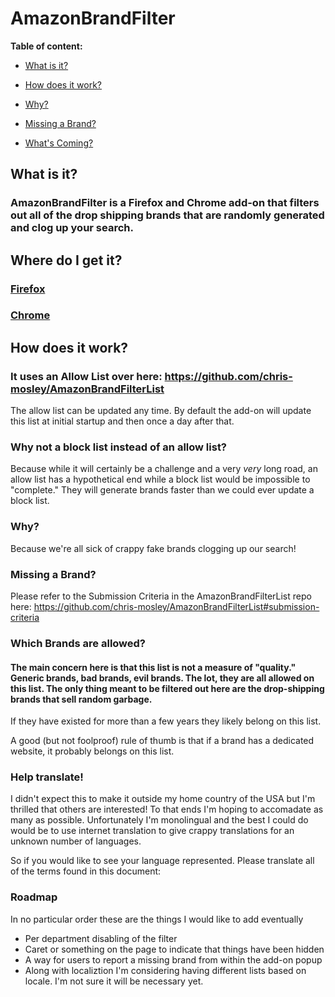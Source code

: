 # AmazonBrandFilter

**Table of content:**

- [What is it?](#what)

- [How does it work?](#how)
- [Why?](#why)
- [Missing a Brand?](#missing-brand)
- [What's Coming?](#upcoming)

## What is it?

### AmazonBrandFilter is a Firefox and Chrome add-on that filters out all of the drop shipping brands that are randomly generated and clog up your search.

## Where do I get it?
### [Firefox](https://addons.mozilla.org/en-US/firefox/addon/amazonbrandfilter/)
### [Chrome](https://chromewebstore.google.com/detail/amazonbrandfilter/mhfjchmiaocbleapojmgnmjfcmanihio)

## How does it work?

### It uses an Allow List over here: https://github.com/chris-mosley/AmazonBrandFilterList

The allow list can be updated any time. By default the add-on will update this list at initial startup and then once a day after that.

### Why not a block list instead of an allow list?

Because while it will certainly be a challenge and a very _very_ long road, an allow list has a hypothetical end while a block list would be impossible to "complete." They will generate brands faster than we could ever update a block list.

### Why?

Because we're all sick of crappy fake brands clogging up our search!

### Missing a Brand?

Please refer to the Submission Criteria in the AmazonBrandFilterList repo here: https://github.com/chris-mosley/AmazonBrandFilterList#submission-criteria

### Which Brands are allowed?

#### The main concern here is that this list is not a measure of "quality." Generic brands, bad brands, evil brands. The lot, they are all allowed on this list. The only thing meant to be filtered out here are the drop-shipping brands that sell random garbage.

If they have existed for more than a few years they likely belong on this list.

A good (but not foolproof) rule of thumb is that if a brand has a dedicated website, it probably belongs on this list.

### Help translate!

I didn't expect this to make it outside my home country of the USA but I'm thrilled that others are interested!  To that ends I'm hoping to accomadate as many as possible.
Unfortunately I'm monolingual and the best I could do would be to use internet translation to give crappy translations for an unknown number of languages.  

So if you would like to see your language represented.  Please translate all of the terms found in this document:


### Roadmap

In no particular order these are the things I would like to add eventually

- Per department disabling of the filter
- Caret or something on the page to indicate that things have been hidden
- A way for users to report a missing brand from within the add-on popup
- Along with localiztion I'm considering having different lists based on locale. I'm not sure it will be necessary yet.